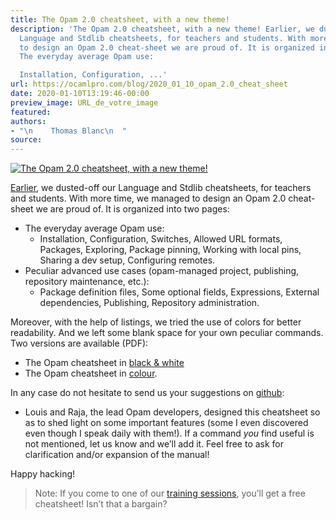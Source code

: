 ```yaml
---
title: The Opam 2.0 cheatsheet, with a new theme!
description: 'The Opam 2.0 cheatsheet, with a new theme! Earlier, we dusted-off our
  Language and Stdlib cheatsheets, for teachers and students. With more time, we managed
  to design an Opam 2.0 cheat-sheet we are proud of. It is organized into two pages:
  The everyday average Opam use:

  Installation, Configuration, ...'
url: https://ocamlpro.com/blog/2020_01_10_opam_2.0_cheat_sheet
date: 2020-01-10T13:19:46-00:00
preview_image: URL_de_votre_image
featured:
authors:
- "\n    Thomas Blanc\n  "
source:
---
```


<p><a href="https://ocamlpro.com/blog/2020_01_10_opam_2.0_cheat_sheet"><img src="https://ocamlpro.com/blog/assets/img/logo_opam_blue.png" alt="The Opam 2.0 cheatsheet, with a new theme!"/></a></p>
<p><a href="https://ocamlpro.com/blog/2019_09_13_updated_cheat_sheets_language_stdlib_2">Earlier</a>, we dusted-off our Language and Stdlib cheatsheets, for teachers and students. With more time, we managed to design an Opam 2.0 cheat-sheet we are proud of. It is organized into two pages:</p>
<ul>
<li>The everyday average Opam use:
<ul>
<li>Installation, Configuration, Switches, Allowed URL formats, Packages, Exploring, Package pinning, Working with local pins, Sharing a dev setup, Configuring remotes.
</li>
</ul>
</li>
<li>Peculiar advanced use cases (opam-managed project, publishing, repository maintenance, etc.):
<ul>
<li>Package definition files, Some optional fields, Expressions, External dependencies, Publishing, Repository administration.
</li>
</ul>
</li>
</ul>
<p>Moreover, with the help of listings, we tried the use of colors for better readability. And we left some blank space for your own peculiar commands. Two versions are available (PDF):</p>
<ul>
<li>The Opam cheatsheet in <a href="https://ocamlpro.github.io/ocaml-cheat-sheets/ocaml-opam-bw.pdf">black &amp; white</a>
</li>
<li>The Opam cheatsheet in <a href="https://ocamlpro.github.io/ocaml-cheat-sheets/ocaml-opam.pdf">colour</a>.
</li>
</ul>
<p>In any case do not hesitate to send us your suggestions on <a href="https://github.com/OCamlPro/ocaml-cheat-sheets">github</a>:</p>
<ul>
<li>Louis and Raja, the lead Opam developers, designed this cheatsheet so as to shed light on some important features (some I even discovered even though I speak daily with them!). If a command <em>you</em> find useful is not mentioned, let us know and we&rsquo;ll add it. Feel free to ask for clarification and/or expansion of the manual!
</li>
</ul>
<p>Happy hacking!</p>
<blockquote>
<p>Note: If you come to one of our <a href="https://training.ocamlpro.com/">training sessions</a>, you&rsquo;ll get a free cheatsheet! Isn&rsquo;t that a bargain?</p>
</blockquote>

